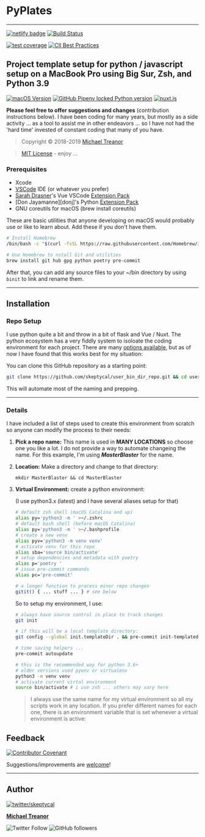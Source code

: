 # PyPlates

---

[![netlify badge](https://api.netlify.com/api/v1/badges/416b8ca3-82db-470f-9adf-a6d06264ca75/deploy-status)](https://app.netlify.com/sites/mystifying-keller-ab5658/deploys) [![Build Status](https://travis-ci.com/skeptycal/.dotfiles.svg?branch=dev)](https://travis-ci.com/skeptycal/.dotfiles)

[![test coverage](https://img.shields.io/badge/test_coverage-100%25-6600CC.svg?logo=Coveralls&color=3F5767)](https://coveralls.io) [![CII Best Practices](https://bestpractices.coreinfrastructure.org/projects/3454/badge)](https://bestpractices.coreinfrastructure.org/projects/3454)

## Project template setup for python / javascript setup on a MacBook Pro using Big Sur, Zsh, and Python 3.9

[![macOS Version](https://img.shields.io/badge/macOS-10.16%20BigSur-blue?logo=apple)](https://www.apple.com) [![GitHub Pipenv locked Python version](https://img.shields.io/badge/Python-3.9-yellow?color=3776AB&logo=python&logoColor=yellow)](https://www.python.org/) [![nuxt.js](https://img.shields.io/badge/nuxt.js-2.14.0-35495e?logo=nuxt.js)](https://nuxtjs.org/)

**Please feel free to offer suggestions and changes** (contribution instructions below). I have been coding for many years, but mostly as a side activity ... as a tool to assist me in other endeavors ... so I have not had the 'hard time' invested of constant coding that many of you have.

> Copyright © 2018-2019 [Michael Treanor](https:/skeptycal.github.com)

> [MIT License](https://opensource.org/licenses/MIT) - enjoy ...

### Prerequisites

-   Xcode
-   [VSCode][get-code] IDE (or whatever you prefer)
-   [Sarah Drasner][sdras]'s Vue VSCode [Extension Pack][sdras-pack]
-   [Don Jayamanne][donj]'s Python [Extension Pack][djay-pack]
-   GNU coreutils for macOS (brew install coreutils)

These are basic utilities that anyone developing on macOS would probably use or like to learn about. Add these if you don't have them.

```sh
# Install Homebrew
/bin/bash -c "$(curl -fsSL https://raw.githubusercontent.com/Homebrew/install/master/install.sh)"

# Use Homebrew to nstall Git and utilities
brew install git hub gpg python poetry pre-commit
```

After that, you can add any source files to your ~/bin directory by using `binit` to link and rename them.

---

## Installation

### Repo Setup

I use python quite a bit and throw in a bit of flask and Vue / Nuxt. The python ecosystem has a very fiddly system to isoloate the coding environment for each project. There are many [options available](), but as of now I have found that this works best for my situation:

You can clone this GitHub repository as a starting point:

```sh
git clone https://github.com/skeptycal/user_bin_dir_repo.git && cd user_bin_dir_repo && translate_template.sh
```

This will automate most of the naming and prepping.

---

### Details

I have included a list of steps used to create this environment from scratch so anyone can modify the process to their needs:

1.  **Pick a repo name:** This name is used in **MANY LOCATIONS** so choose one
    you like a lot. I do not provide a way to automate changeing the name.
    For this example, I'm using **_MasterBlaster_** for the name.

2.  **Location:** Make a directory and change to that directory:

        mkdir MasterBlaster && cd MasterBlaster

3.  **Virtual Environment:** create a python environment:

    (I use python3.x (latest) and I have several aliases setup for that)

    ```sh
    # default zsh shell (macOS Catalina and up)
    alias py='python3 -m ' >~/.zshrc
    # default bash shell (before macOS Catalina)
    alias py='python3 -m ' >~/.bashprofile
    # create a new venv
    alias pyv='python3 -m venv venv'
    # activate venv for this repo
    alias sba='source bin/activate'
    # setup dependencies and metadata with poetry
    alias p='poetry '
    # issue pre-commit commands
    alias pc='pre-commit'

    # a longer function to process minor repo changes
    gitit() { ... stuff ... } # see below
    ```

    So to setup my environment, I use:

    ```sh
    # always have source control in place to track changes
    git init

    # if this will be a local template directory:
    git config --global init.templateDir . && pre-commit init-templatedir .

    # time saving helpers ...
    pre-commit autoupdate

    # this is the recommended way for python 3.6+
    # older versions used pyenv or virtualenv
    python3 -m venv venv
    # activate current virtal environment
    source bin/activate # i use zsh ... others may vary here
    ```

    > I always use the same name for my virtual environment so all my scripts work in any location. If you prefer different names for each one, there is an environment variable that is set whenever a virtual environment is active:

## Feedback

[![Contributor Covenant](https://img.shields.io/badge/Contributor%20Covenant-v1.4%20adopted-ff69b4.svg)](CODE_OF_CONDUCT.md)

Suggestions/improvements are [welcome][repo-issues]!

---

## Author

[![twitter/skeptycal](https://s.gravatar.com/avatar/b939916e40df04f870b03e0b5cff4807?s=80)](http://twitter.com/skeptycal 'Follow @skeptycal on Twitter')

[**Michael Treanor**][me]

![Twitter Follow](https://img.shields.io/twitter/follow/skeptycal.svg?style=social) ![GitHub followers](https://img.shields.io/github/followers/skeptycal.svg?label=GitHub&style=social)

[repo-issues]: (https://github.com/skeptycal/dotfiles/issues)
[repo-fork]: (https://github.com/skeptycal/dotfiles/fork)
[me]: (https://www.skeptycal.com)
[skep-image]: (https://s.gravatar.com/avatar/b939916e40df04f870b03e0b5cff4807?s=80)
[skep-twitter]: (http://twitter.com/skeptycal)
[skep-mit]: (https://skeptycal.mit-license.org/1976/)
[mb]: (https://mathiasbynens.be/)
[sdras]: (https://sarahdrasnerdesign.com/)
[djay]: (https://github.com/DonJayamanne)
[get-code]: (https://code.visualstudio.com/download)
[brew]: (https://brew.sh/)
[djay-pack]: (https://marketplace.visualstudio.com/items?itemName=donjayamanne.python-extension-pack)
[sdras-pack]: (https://marketplace.visualstudio.com/items?itemName=sdras.vue-vscode-extensionpack)
